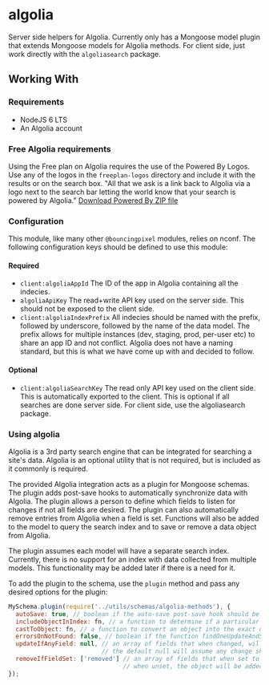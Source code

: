 # algolia

Server side helpers for Algolia.
Currently only has a Mongoose model plugin that extends Mongoose models for Algolia methods.
For client side, just work directly with the `algoliasearch` package.

## Working With

### Requirements

- NodeJS 6 LTS
- An Algolia account

### Free Algolia requirements

Using the Free plan on Algolia requires the use of the Powered By Logos.
Use any of the logos in the `freeplan-logos` directory and include it with the results or on the search box.
"All that we ask is a link back to Algolia via a logo next to the search bar letting the world know that your search is powered by Algolia."
[Download Powered By ZIP file](https://www.algolia.com/powered-by-algolia.zip)

### Configuration

This module, like many other `@bouncingpixel` modules, relies on nconf.
The following configuration keys should be defined to use this module:

#### Required
- `client:algoliaAppId`
  The ID of the app in Algolia containing all the indecies.
- `algoliaApiKey`
  The read+write API key used on the server side. This should not be exposed to the client side.
- `client:algoliaIndexPrefix`
  All indecies should be named with the prefix, followed by underscore, followed by the name of the data model.
  The prefix allows for multiple instances (dev, staging, prod, per-user etc) to share an app ID and not conflict.
  Algolia does not have a naming standard, but this is what we have come up with and decided to follow.

#### Optional
- `client:algoliaSearchKey`
  The read only API key used on the client side. This is automatically exported to the client.
  This is optional if all searches are done server side. For client side, use the algoliasearch package.

### Using algolia

Algolia is a 3rd party search engine that can be integrated for searching a site's data.
Algolia is an optional utility that is not required, but is included as it commonly is required.

The provided Algolia integration acts as a plugin for Mongoose schemas. The plugin adds post-save hooks to automatically
synchronize data with Algolia. The plugin allows a person to define which fields to listen for changes if not all fields are desired.
The plugin can also automatically remove entries from Algolia when a field is set.
Functions will also be added to the model to query the search index and to save or remove a data object from Algolia.

The plugin assumes each model will have a separate search index. Currently, there is no support for an index with data
collected from multiple models. This functionality may be added later if there is a need for it.

To add the plugin to the schema, use the `plugin` method and pass any desired options for the plugin:

```js
MySchema.plugin(require('../utils/schemas/algolia-methods'), {
  autoSave: true, // boolean if the auto-save post-save hook should be enabled
  includeObjectInIndex: fn, // a function to determine if a particular object should be included in Algolia
  castToObject: fn, // a function to convert an object into the exact data format to be stored in Algolia
  errorsOnNotFound: false, // boolean if the function findOneUpdateAndSync does not find an object to update
  updateIfAnyField: null, // an array of fields that when changed, will cause an automatic sync to Algolia
                          // the default null will assume any change should be sync'd to Algolia
  removeIfFieldSet: ['removed'] // an array of fields that when set to a truthy value will remove the object from Algolia
                                // when unset, the object will be added to Algolia
});
```
